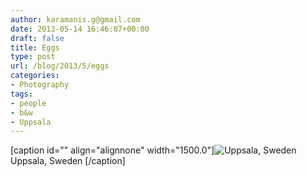 ```yaml
---
author: karamanis.g@gmail.com
date: 2013-05-14 16:46:07+00:00
draft: false
title: Eggs
type: post
url: /blog/2013/5/eggs
categories:
- Photography
tags:
- people
- b&w
- Uppsala
---
```


[caption id="" align="alignnone" width="1500.0"]![ Uppsala, Sweden ](/images/2013-05-14-20135eggs/20130513-R0010017.jpg)
 Uppsala, Sweden [/caption]
